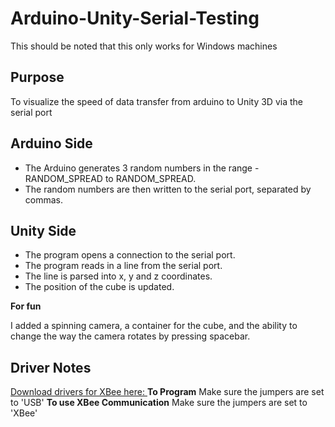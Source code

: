 # Arduino-Unity-Serial-Testing

This should be noted that this only works for Windows machines

## Purpose
To visualize the speed of data transfer from arduino to Unity 3D via the serial port

## Arduino Side
- The Arduino generates 3 random numbers in the range -RANDOM_SPREAD to RANDOM_SPREAD.
- The random numbers are then written to the serial port, separated by commas.

## Unity Side
- The program opens a connection to the serial port.
- The program reads in a line from the serial port.
- The line is parsed into x, y and z coordinates.
- The position of the cube is updated.

**For fun**

I added a spinning camera, a container for the cube, and the ability to change the way the camera rotates by pressing spacebar.

## Driver Notes
[Download drivers for XBee here: ](http://www.digi.com/support/productdetail?pid=3257)
**To Program**
Make sure the jumpers are set to 'USB'
**To use XBee Communication**
Make sure the jumpers are set to 'XBee'

